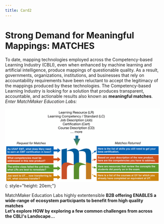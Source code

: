```yaml
---
title: Card2
---
```

# Strong Demand for Meaningful Mappings: MATCHES

To date, mapping technologies employed across the Competency-based Learning Industry (CBLI), even when enhanced by machine learning and artificial intelligence, produce mappings of questionable quality. As a result, governments, organizations, institutions, and businesses that rely on accountability requirements have been reluctant to accept the legitimacy of the mappings produced by these technologies. The Competency-based Learning Industry is looking for a solution that produces transparent, accountable, and actionable results also known as **meaningful matches**. *Enter MatchMaker Education Labs:*

![MatchMaker Function Diagram](/mmassets/MM-Simple.svg){: style="height: 20em;"}

MatchMaker Education Labs highly extentensible <strong>B2B<strong> offering ENABLES a wide-range of ecosystem participants to benefit from high quality matches<br/>Let’s explore HOW by exploring a few common challenges from across the CBLI's Landscape…